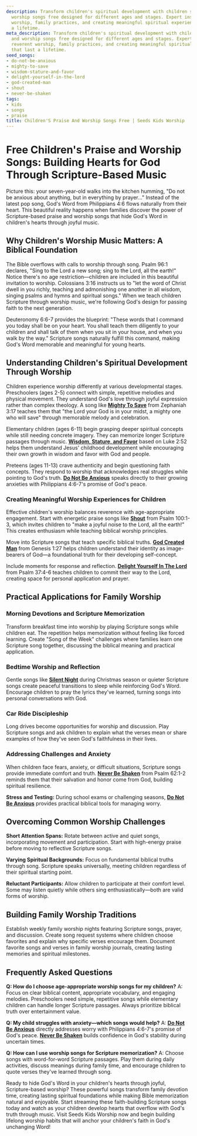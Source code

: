 ```yaml
---
description: Transform children's spiritual development with children s praise and
  worship songs free designed for different ages and stages. Expert insights on reverent
  worship, family practices, and creating meaningful spiritual experiences that last
  a lifetime.
meta_description: Transform children's spiritual development with children s praise
  and worship songs free designed for different ages and stages. Expert insights on
  reverent worship, family practices, and creating meaningful spiritual experiences
  that last a lifetime.
seed_songs:
- do-not-be-anxious
- mighty-to-save
- wisdom-stature-and-favor
- delight-yourself-in-the-lord
- god-created-man
- shout
- never-be-shaken
tags:
- kids
- songs
- praise
title: Children'S Praise And Worship Songs Free | Seeds Kids Worship
---
```

# Free Children's Praise and Worship Songs: Building Hearts for God Through Scripture-Based Music

Picture this: your seven-year-old walks into the kitchen humming, "Do not be anxious about anything, but in everything by prayer..." Instead of the latest pop song, God's Word from Philippians 4:6 flows naturally from their heart. This beautiful reality happens when families discover the power of Scripture-based praise and worship songs that hide God's Word in children's hearts through joyful music.

## Why Children's Worship Music Matters: A Biblical Foundation

The Bible overflows with calls to worship through song. Psalm 96:1 declares, "Sing to the Lord a new song; sing to the Lord, all the earth!" Notice there's no age restriction—children are included in this beautiful invitation to worship. Colossians 3:16 instructs us to "let the word of Christ dwell in you richly, teaching and admonishing one another in all wisdom, singing psalms and hymns and spiritual songs." When we teach children Scripture through worship music, we're following God's design for passing faith to the next generation.

Deuteronomy 6:6-7 provides the blueprint: "These words that I command you today shall be on your heart. You shall teach them diligently to your children and shall talk of them when you sit in your house, and when you walk by the way." Scripture songs naturally fulfill this command, making God's Word memorable and meaningful for young hearts.

## Understanding Children's Spiritual Development Through Worship

Children experience worship differently at various developmental stages. Preschoolers (ages 2-5) connect with simple, repetitive melodies and physical movement. They understand God's love through joyful expression rather than complex theology. A song like **[Mighty To Save](https://seedskidsworship.com/product/mighty-to-save-zephaniah-317/)** from Zephaniah 3:17 teaches them that "the Lord your God is in your midst, a mighty one who will save" through memorable melody and celebration.

Elementary children (ages 6-11) begin grasping deeper spiritual concepts while still needing concrete imagery. They can memorize longer Scripture passages through music. **[Wisdom, Stature, and Favor](https://seedskidsworship.com/product/wisdom-stature-and-favor-luke-252-2/)** based on Luke 2:52 helps them understand Jesus' childhood development while encouraging their own growth in wisdom and favor with God and people.

Preteens (ages 11-13) crave authenticity and begin questioning faith concepts. They respond to worship that acknowledges real struggles while pointing to God's truth. **[Do Not Be Anxious](https://seedskidsworship.com/product/do-not-be-anxious-philippians-46-7-2/)** speaks directly to their growing anxieties with Philippians 4:6-7's promise of God's peace.

### Creating Meaningful Worship Experiences for Children

Effective children's worship balances reverence with age-appropriate engagement. Start with energetic praise songs like **[Shout](https://seedskidsworship.com/product/shout-psalm-1001-3/)** from Psalm 100:1-3, which invites children to "make a joyful noise to the Lord, all the earth!" This creates enthusiasm while teaching biblical worship principles.

Move into Scripture songs that teach specific biblical truths. **[God Created Man](https://seedskidsworship.com/product/god-created-man-genesis-127/)** from Genesis 1:27 helps children understand their identity as image-bearers of God—a foundational truth for their developing self-concept.

Include moments for response and reflection. **[Delight Yourself In The Lord](https://seedskidsworship.com/product/seeds-of-purpose-vol-4/)** from Psalm 37:4-6 teaches children to commit their way to the Lord, creating space for personal application and prayer.

## Practical Applications for Family Worship

### Morning Devotions and Scripture Memorization

Transform breakfast time into worship by playing Scripture songs while children eat. The repetition helps memorization without feeling like forced learning. Create "Song of the Week" challenges where families learn one Scripture song together, discussing the biblical meaning and practical application.

### Bedtime Worship and Reflection

Gentle songs like **[Silent Night](https://seedskidsworship.com/product/silent-night-2/)** during Christmas season or quieter Scripture songs create peaceful transitions to sleep while reinforcing God's Word. Encourage children to pray the lyrics they've learned, turning songs into personal conversations with God.

### Car Ride Discipleship

Long drives become opportunities for worship and discussion. Play Scripture songs and ask children to explain what the verses mean or share examples of how they've seen God's faithfulness in their lives.

### Addressing Challenges and Anxiety

When children face fears, anxiety, or difficult situations, Scripture songs provide immediate comfort and truth. **[Never Be Shaken](https://seedskidsworship.com/product/never-be-shaken-psalm-621-2-2/)** from Psalm 62:1-2 reminds them that their salvation and honor come from God, building spiritual resilience.

**Stress and Testing:** During school exams or challenging seasons, **[Do Not Be Anxious](https://seedskidsworship.com/product/do-not-be-anxious-philippians-46-7-2/)** provides practical biblical tools for managing worry.

## Overcoming Common Worship Challenges

**Short Attention Spans:** Rotate between active and quiet songs, incorporating movement and participation. Start with high-energy praise before moving to reflective Scripture songs.

**Varying Spiritual Backgrounds:** Focus on fundamental biblical truths through song. Scripture speaks universally, meeting children regardless of their spiritual starting point.

**Reluctant Participants:** Allow children to participate at their comfort level. Some may listen quietly while others sing enthusiastically—both are valid forms of worship.

## Building Family Worship Traditions

Establish weekly family worship nights featuring Scripture songs, prayer, and discussion. Create song request systems where children choose favorites and explain why specific verses encourage them. Document favorite songs and verses in family worship journals, creating lasting memories and spiritual milestones.

## Frequently Asked Questions

**Q: How do I choose age-appropriate worship songs for my children?**
A: Focus on clear biblical content, appropriate vocabulary, and engaging melodies. Preschoolers need simple, repetitive songs while elementary children can handle longer Scripture passages. Always prioritize biblical truth over entertainment value.

**Q: My child struggles with anxiety—which songs would help?**
A: **[Do Not Be Anxious](https://seedskidsworship.com/product/do-not-be-anxious-philippians-46-7-2/)** directly addresses worry with Philippians 4:6-7's promise of God's peace. **[Never Be Shaken](https://seedskidsworship.com/product/never-be-shaken-psalm-621-2-2/)** builds confidence in God's stability during uncertain times.

**Q: How can I use worship songs for Scripture memorization?**
A: Choose songs with word-for-word Scripture passages. Play them during daily activities, discuss meanings during family time, and encourage children to quote verses they've learned through song.

Ready to hide God's Word in your children's hearts through joyful, Scripture-based worship? These powerful songs transform family devotion time, creating lasting spiritual foundations while making Bible memorization natural and enjoyable. Start streaming these faith-building Scripture songs today and watch as your children develop hearts that overflow with God's truth through music. Visit Seeds Kids Worship now and begin building lifelong worship habits that will anchor your children's faith in God's unchanging Word!

<script type="application/ld+json">
{
  "@context": "https://schema.org",
  "@type": "Article",
  "headline": "Children S Praise And Worship Songs Free",
  "author": {
    "@type": "Organization",
    "name": "Seeds Kids Worship"
  },
  "publisher": {
    "@type": "Organization",
    "name": "Seeds Kids Worship",
    "logo": {
      "@type": "ImageObject",
      "url": "https://seedskidsworship.com/logo.png"
    }
  },
  "datePublished": "2025-09-04T09:02:51.157812",
  "dateModified": "2025-09-04T09:02:51.157835",
  "description": "Transform children's spiritual development with children s praise and worship songs free designed for different ages and stages. Expert insights on reverent wor",
  "mainEntityOfPage": {
    "@type": "WebPage",
    "@id": "https://seedskidsworship.com/activities/children-s-praise-and-worship-songs-free/"
  }
}
</script>

<script type="application/ld+json">
{
  "@context": "https://schema.org",
  "@type": "Product",
  "name": "Do Not Be Anxious",
  "description": "One of Seeds Family Worship's all-time favorites teaching children to pray instead of worry. Features retro video game aesthetics and word-for-word Philippians 4:6-7 about God's peace.",
  "url": "https://seedskidsworship.com/product/do-not-be-anxious-philippians-46-7-2/",
  "brand": {
    "@type": "Brand",
    "name": "Seeds Kids Worship"
  },
  "category": "Children's Christian Music",
  "album": "Seeds of Courage"
}
</script>

<script type="application/ld+json">
{
  "@context": "https://schema.org",
  "@type": "Product",
  "name": "Mighty To Save",
  "description": "Powerful song declaring God as mighty to save and rejoicing over us from Zephaniah 3:17",
  "url": "https://seedskidsworship.com/product/mighty-to-save-zephaniah-317/",
  "brand": {
    "@type": "Brand",
    "name": "Seeds Kids Worship"
  },
  "category": "Children
